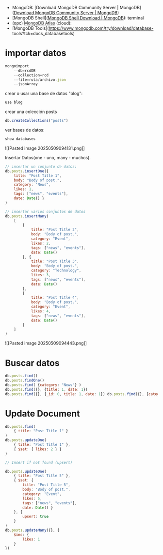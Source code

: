 - MongoDB:  [Download MongoDB Community Server | MongoDB]([Download MongoDB Community Server | MongoDB](https://www.mongodb.com/try/download/community))
- [MongoDB Shell]([MongoDB Shell Download | MongoDB](https://www.mongodb.com/try/download/shell)): terminal
- (opc) [MongoDB Atlas]( https://www.mongodb.com/es/cloud/atlas/register ) (cloud):
- [MongoDB Tools](https://www.mongodb.com/try/download/database- tools?tck=docs_databasetools)

# importar datos
```js
mongoimport
	--db=rcdDB
	--collection=rcd
	--file=ruta/archivo.json
	--jsonArray
```

crear o usar una base de datos "blog":
```js
use blog
```

crear una colección posts
```js
db.createCollections("posts")
```

ver bases de datos:
```js
show databases
```

![[Pasted image 20250509094131.png]]

Insertar Datos(one - uno, many - muchos).
```js
// insertar un conjunto de datos:
db.posts.insertOne({ 
	title: "Post Title 1", 
	body: "Body of post.", 
	category: "News", 
	likes: 1, 
	tags: ["news", "events"], 
	date: Date() }
) 

// insertar varios conjuntos de datos
db.posts.insertMany(
	[ 
		{ 
			title: "Post Title 2", 
			body: "Body of post.",
			category: "Event", 
			likes: 2, 
			tags: ["news", "events"], 
			date: Date() 
		}, { 
			title: "Post Title 3", 
			body: "Body of post.", 
			category: "Technology", 
			likes: 3, 
			tags: ["news", "events"], 
			date: Date() 
		}, 
		{ 
			title: "Post Title 4", 
			body: "Body of post.", 
			category: "Event", 
			likes: 4, 
			tags: ["news", "events"], 
			date: Date() 
		} 
	]
)
```

![[Pasted image 20250509094443.png]]

# Buscar datos

```js
db.posts.find() 
db.posts.findOne() 
db.posts.find( {category: "News"} ) 
db.posts.find({}, {title: 1, date: 1}) 
db.posts.find({}, {_id: 0, title: 1, date: 1}) db.posts.find({}, {category: 0})
```

# Update Document
```js
db.posts.find( 
	{ title: "Post Title 1" } 
) 
db.posts.updateOne( 
	{ title: "Post Title 1" }, 
	{ $set: { likes: 2 } } 
) 

// Insert if not found (upsert) 

db.posts.updateOne( 
	{ title: "Post Title 5" }, 
	{ $set: { 
		title: "Post Title 5", 
		body: "Body of post.", 
		category: "Event", 
		likes: 5, 
		tags: ["news", "events"], 
		date: Date() } 
	}, { 
		upsert: true 
	} 
) 
db.posts.updateMany({}, { 
	$inc: { 
		likes: 1 
	} 
})
```